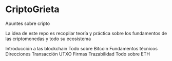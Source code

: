 # CriptoGrieta
Apuntes sobre cripto

La idea de este repo es recopilar teoría y práctica sobre los fundamentos de las criptomonedas y todo su ecosistema

Introducción a las blockchain 
Todo sobre Bitcoin
    Fundamentos técnicos
        Direcciones
        Transacción
        UTXO
        Firmas
    Trazabilidad
Todo sobre ETH